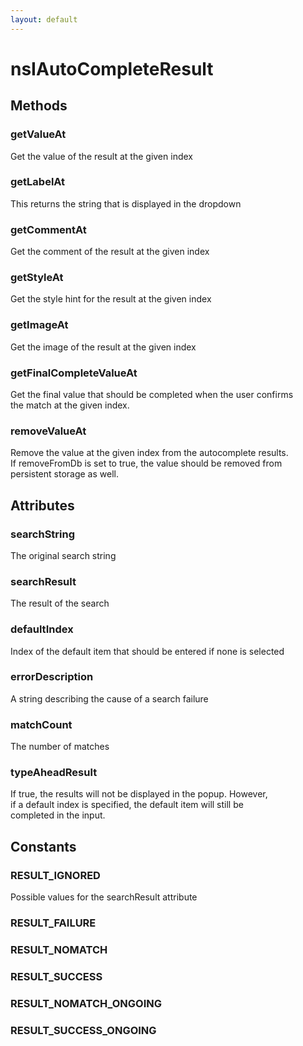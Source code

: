 ```yaml
---
layout: default
---
```


# nsIAutoCompleteResult #

## Methods ##

### getValueAt ###
  
Get the value of the result at the given index  
  

### getLabelAt ###
  
This returns the string that is displayed in the dropdown  
  

### getCommentAt ###
  
Get the comment of the result at the given index  
  

### getStyleAt ###
  
Get the style hint for the result at the given index  
  

### getImageAt ###
  
Get the image of the result at the given index  
  

### getFinalCompleteValueAt ###
  
Get the final value that should be completed when the user confirms  
the match at the given index.  
  

### removeValueAt ###
  
Remove the value at the given index from the autocomplete results.  
If removeFromDb is set to true, the value should be removed from  
persistent storage as well.  
  

## Attributes ##

### searchString ###
  
The original search string  
  

### searchResult ###
  
The result of the search  
  

### defaultIndex ###
  
Index of the default item that should be entered if none is selected  
  

### errorDescription ###
  
A string describing the cause of a search failure  
  

### matchCount ###
  
The number of matches  
  

### typeAheadResult ###
  
If true, the results will not be displayed in the popup. However,  
if a default index is specified, the default item will still be  
completed in the input.  
  

## Constants ##

### RESULT_IGNORED ###
  
Possible values for the searchResult attribute  
  

### RESULT_FAILURE ###

### RESULT_NOMATCH ###

### RESULT_SUCCESS ###

### RESULT_NOMATCH_ONGOING ###

### RESULT_SUCCESS_ONGOING ###
